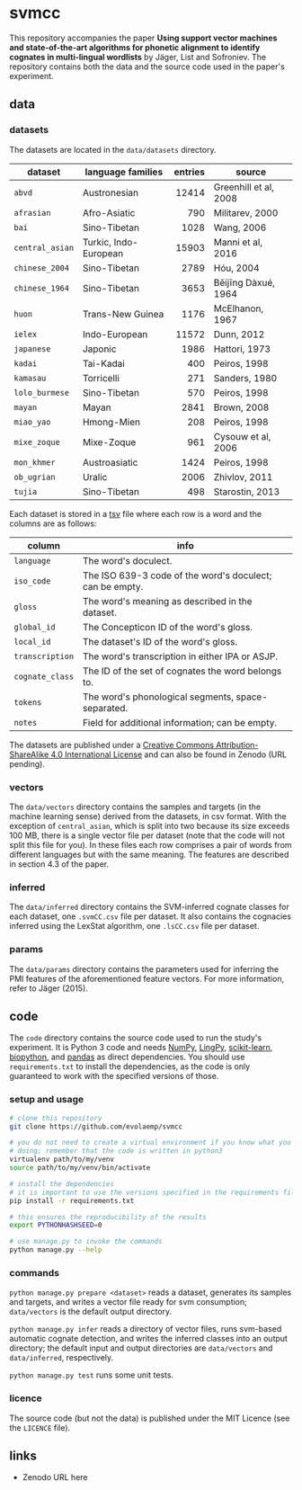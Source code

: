 # svmcc

This repository accompanies the paper **Using support vector machines and
state-of-the-art algorithms for phonetic alignment to identify cognates in
multi-lingual wordlists** by Jäger, List and Sofroniev. The repository contains
both the data and the source code used in the paper's experiment.


## data

### datasets

The datasets are located in the ``data/datasets`` directory.

| dataset            | language families            | entries  | source                       |
|--------------------|------------------------------|---------:|------------------------------|
| `abvd`             | Austronesian                 |    12414 | Greenhill et al, 2008        |
| `afrasian`         | Afro-Asiatic                 |      790 | Militarev, 2000              |
| `bai`              | Sino-Tibetan                 |     1028 | Wang, 2006                   |
| `central_asian`    | Turkic, Indo-European        |    15903 | Manni et al, 2016            |
| `chinese_2004`     | Sino-Tibetan                 |     2789 | Hóu, 2004                    |
| `chinese_1964`     | Sino-Tibetan                 |     3653 | Běijīng Dàxué, 1964          |
| `huon`             | Trans-New Guinea             |     1176 | McElhanon, 1967              |
| `ielex`            | Indo-European                |    11572 | Dunn, 2012                   |
| `japanese`         | Japonic                      |     1986 | Hattori, 1973                |
| `kadai`            | Tai-Kadai                    |      400 | Peiros, 1998                 |
| `kamasau`          | Torricelli                   |      271 | Sanders, 1980                |
| `lolo_burmese`     | Sino-Tibetan                 |      570 | Peiros, 1998                 |
| `mayan`            | Mayan                        |     2841 | Brown, 2008                  |
| `miao_yao`         | Hmong-Mien                   |      208 | Peiros, 1998                 |
| `mixe_zoque`       | Mixe-Zoque                   |      961 | Cysouw et al, 2006           |
| `mon_khmer`        | Austroasiatic                |     1424 | Peiros, 1998                 |
| `ob_ugrian`        | Uralic                       |     2006 | Zhivlov, 2011                |
| `tujia`            | Sino-Tibetan                 |      498 | Starostin, 2013              |

Each dataset is stored in a
[tsv](https://en.wikipedia.org/wiki/Tab-separated_values) file where each row is
a word and the columns are as follows:

| column          | info                                                     |
|-----------------|----------------------------------------------------------|
| `language`      | The word's doculect.                                     |
| `iso_code`      | The ISO 639-3 code of the word's doculect; can be empty. |
| `gloss`         | The word's meaning as described in the dataset.          |
| `global_id`     | The Concepticon ID of the word's gloss.                  |
| `local_id`      | The dataset's ID of the word's gloss.                    |
| `transcription` | The word's transcription in either IPA or ASJP.          |
| `cognate_class` | The ID of the set of cognates the word belongs to.       |
| `tokens`        | The word's phonological segments, space-separated.       |
| `notes`         | Field for additional information; can be empty.          |

The datasets are published under a [Creative Commons Attribution-ShareAlike 4.0
International License](https://creativecommons.org/licenses/by-sa/4.0/) and can
also be found in Zenodo (URL pending).


### vectors

The `data/vectors` directory contains the samples and targets (in the machine
learning sense) derived from the datasets, in csv format. With the exception of
`central_asian`, which is split into two because its size exceeds 100 MB, there
is a single vector file per dataset (note that the code will not split this file
for you). In these files each row comprises a pair of words from different
languages but with the same meaning. The features are described in section 4.3
of the paper.


### inferred

The `data/inferred` directory contains the SVM-inferred cognate classes for each
dataset, one `.svmCC.csv` file per dataset. It also contains the cognacies
inferred using the LexStat algorithm, one `.lsCC.csv` file per dataset.


### params

The `data/params` directory contains the parameters used for inferring the PMI
features of the aforementioned feature vectors. For more information, refer to
Jäger (2015).


## code

The `code` directory contains the source code used to run the study's
experiment. It is Python 3 code and needs
[NumPy](https://github.com/numpy/numpy),
[LingPy](https://github.com/lingpy/lingpy),
[scikit-learn](https://github.com/scikit-learn/scikit-learn),
[biopython](https://github.com/biopython/biopython), and
[pandas](https://github.com/pandas-dev/pandas) as direct dependencies. You
should use `requirements.txt` to install the dependencies, as the code is only
guaranteed to work with the specified versions of those.


### setup and usage

```bash
# clone this repository
git clone https://github.com/evolaemp/svmcc

# you do not need to create a virtual environment if you know what you are
# doing; remember that the code is written in python3
virtualenv path/to/my/venv
source path/to/my/venv/bin/activate

# install the dependencies
# it is important to use the versions specified in the requirements file
pip install -r requirements.txt

# this ensures the reproducibility of the results
export PYTHONHASHSEED=0

# use manage.py to invoke the commands
python manage.py --help
```


### commands

`python manage.py prepare <dataset>` reads a dataset, generates its samples and
targets, and writes a vector file ready for svm consumption; `data/vectors` is
the default output directory.

`python manage.py infer` reads a directory of vector files, runs svm-based
automatic cognate detection, and writes the inferred classes into an output
directory; the default input and output directories are `data/vectors` and
`data/inferred`, respectively.

`python manage.py test` runs some unit tests.


### licence

The source code (but not the data) is published under the MIT Licence (see the
`LICENCE` file).


## links

* Zenodo URL here
